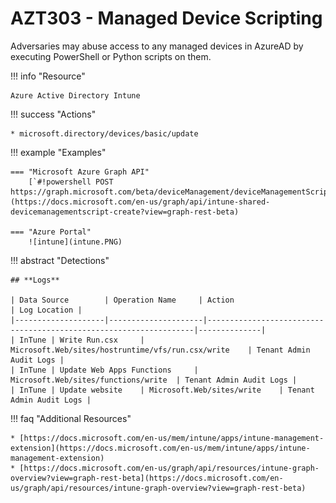 # AZT303 - Managed Device Scripting

Adversaries may abuse access to any managed devices in AzureAD by executing PowerShell or Python scripts on them.

!!! info "Resource"

	Azure Active Directory Intune

!!! success "Actions" 

	* microsoft.directory/devices/basic/update

!!! example "Examples"
	
    === "Microsoft Azure Graph API"	
		[`#!powershell POST https://graph.microsoft.com/beta/deviceManagement/deviceManagementScripts`](https://docs.microsoft.com/en-us/graph/api/intune-shared-devicemanagementscript-create?view=graph-rest-beta)

    === "Azure Portal"
    	![intune](intune.PNG)

 
!!! abstract "Detections"

	## **Logs** 

    | Data Source        | Operation Name     | Action                                                            | Log Location |
    |--------------------|---------------------|-------------------------------------------------------------------|--------------|
	| InTune | Write Run.csx	 | Microsoft.Web/sites/hostruntime/vfs/run.csx/write	| Tenant Admin Audit Logs |
	| InTune | Update Web Apps Functions	 | Microsoft.Web/sites/functions/write	| Tenant Admin Audit Logs |
	| InTune | Update website	 | Microsoft.Web/sites/write	| Tenant Admin Audit Logs |

!!! faq "Additional Resources"

	* [https://docs.microsoft.com/en-us/mem/intune/apps/intune-management-extension](https://docs.microsoft.com/en-us/mem/intune/apps/intune-management-extension)
	* [https://docs.microsoft.com/en-us/graph/api/resources/intune-graph-overview?view=graph-rest-beta](https://docs.microsoft.com/en-us/graph/api/resources/intune-graph-overview?view=graph-rest-beta)
